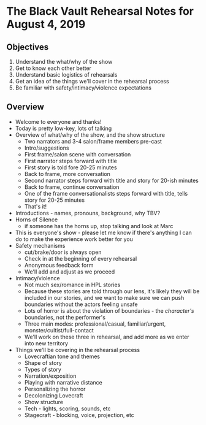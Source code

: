 # The Black Vault Rehearsal Notes for August 4, 2019

## Objectives

1. Understand the what/why of the show
2. Get to know each other better
3. Understand basic logistics of rehearsals
4. Get an idea of the things we'll cover in the rehearsal process
5. Be familiar with safety/intimacy/violence expectations

## Overview

* Welcome to everyone and thanks!
* Today is pretty low-key, lots of talking
* Overview of what/why of the show, and the show structure
  * Two narrators and 3-4 salon/frame members pre-cast
  * Intro/suggestions
  * First frame/salon scene with conversation
  * First narrator steps forward with title
  * First story is told fore 20-25 minutes
  * Back to frame, more conversation
  * Second narrator steps forward with title and story for 20-ish minutes
  * Back to frame, continue conversation
  * One of the frame conversationalists steps forward with title, tells story for 20-25 minutes
  * That's it!
* Introductions - names, pronouns, background, why TBV?
* Horns of Silence 
  * if someone has the horns up, stop talking and look at Marc
* This is everyone's show - please let me know if there's anything I can do to make the experience work better for you
* Safety mechanisms
  * cut/brake/door is always open
  * Check in at the beginning of every rehearsal
  * Anonymous feedback form
  * We'll add and adjust as we proceed
* Intimacy/violence
  * Not much sex/romance in HPL stories
  * Because these stories are told through our lens, it's likely they will be included in our stories, and we want to make sure we can push boundaries without the actors feeling unsafe
  * Lots of horror is about the violation of boundaries - the *character's* boundaries, not the performer's
  * Three main modes: professional/casual, familiar/urgent, monster/cultist/full-contact
  * We'll work on these three in rehearsal, and add more as we enter into new territory
* Things we'll be covering in the rehearsal process
  * Lovecraftian tone and themes
  * Shape of story
  * Types of story
  * Narration/exposition
  * Playing with narrative distance
  * Personalizing the horror
  * Decolonizing Lovecraft
  * Show structure
  * Tech - lights, scoring, sounds, etc
  * Stagecraft - blocking, voice, projection, etc



